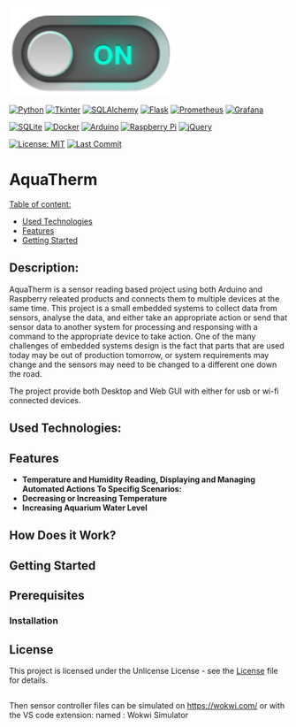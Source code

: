 [<img src="https://github.com/RMNorbert/AquaTherm/blob/arduino-multiple-board/images/on.png" alt="AquaTherm" width="300">](README.md)

[![Python](https://img.shields.io/badge/Python-00264D.svg?logo=python&logoColor=gold&labelColor=black&style=for-the-badge)](https://www.python.org/)
[![Tkinter](https://img.shields.io/badge/Tkinter-472DEC.svg?logo=pandas&logoColor=black&labelColor=gold&style=for-the-badge)](https://docs.python.org/3/library/tkinter.html)
[![SQLAlchemy](https://img.shields.io/badge/SQLAlchemy-darkred.svg?label=SQLA&logoColor=white&labelColor=222222&style=for-the-badge)](https://www.sqlalchemy.org/)
[![Flask](https://img.shields.io/badge/Flask-008080.svg?logo=flask&logoColor=white&labelColor=008080&style=for-the-badge)](https://flask.palletsprojects.com/en/2.3.x/)
[![Prometheus](https://img.shields.io/badge/Prometheus-242526.svg?logo=prometheus&logoColor=white&labelColor=C0362C&style=for-the-badge)](https://prometheus.io/)
[![Grafana](https://img.shields.io/badge/Grafana-242526.svg?logo=Grafana&logoColor=DD4F00&labelColor=black&style=for-the-badge)](https://grafana.com/)

[![SQLite](https://img.shields.io/badge/-SQLite-222222.svg?logo=SQLite&logoColor=0052A2&labelColor=222222&style=for-the-badge)](https://www.sqlite.org/index.html)
[![Docker](https://img.shields.io/badge/-docker-blue.svg?logo=docker&logoColor=0197f6&labelColor=222222&style=for-the-badge)](https://www.docker.com/)
[![Arduino](https://img.shields.io/badge/-Arduino-14A3C7.svg?logo=Arduino&logoColor=14A3C7&labelColor=222222&style=for-the-badge)](https://www.arduino.cc/)
[![Raspberry Pi](https://img.shields.io/badge/-Raspberry%20Pi-222222.svg?logo=Raspberrypi&logoColor=black&labelColor=E20B2D&style=for-the-badge)](https://www.raspberrypi.com/)
[![jQuery](https://img.shields.io/badge/-jQuery-222222.svg?logo=jquery&logoColor=lightblue&labelColor=darkblue&style=for-the-badge)](https://jquery.com/)

[![License: MIT](https://img.shields.io/badge/-MIT-blue.svg?label=license&logoColor=white&labelColor=242526&style=for-the-badge)](LICENSE "License")
[![Last Commit](https://img.shields.io/github/last-commit/RMNorbert/ExcelVisualizer?logo=github&label=Last%20Commit&style=for-the-badge&display_timestamp=committer&labelColor=242526)](https://github.com/RMNorbert/ExcelVisualizer/commits "Commit History")
</div>

# AquaTherm

[Table of content:](#description)
- [Used Technologies](#used-technologies)
- [Features](#features)
- [Getting Started](#getting-started)

## Description:

AquaTherm is a sensor reading based project using both Arduino and Raspberry releated products and connects them to multiple devices at the same time. 
This project is a small embedded systems to collect data from sensors, analyse the data, and either take an appropriate action or send that sensor data to another system for processing and responsing with a command to the appropriate device to take action. One of the many challenges of embedded systems design is the fact that parts that are used today may be out of production tomorrow, or system requirements may change and the sensors may need to be changed to a different one down the road.

The project provide both Desktop and Web GUI with either for usb or wi-fi connected devices.

## Used Technologies:

## Features

- **Temperature and Humidity Reading, Displaying and Managing**
  **Automated Actions To Specifig Scenarios:**
- **Decreasing or Increasing Temperature**
- **Increasing Aquarium Water Level**

## How Does it Work?

## Getting Started

## Prerequisites

### Installation

## License

This project is licensed under the Unlicense License - see the [License](License) file for details.

## 
Then sensor controller files can be simulated on https://wokwi.com/ or
with the VS code extension: named : Wokwi Simulator
